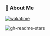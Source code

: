 ### 🤔 **About Me** 
[![wakatime](https://wakatime.com/badge/user/4e079db9-a68b-469b-a3b4-1a7e1bb4d357.svg)](https://wakatime.com/@4e079db9-a68b-469b-a3b4-1a7e1bb4d357)

<picture>
  <source media="(prefers-color-scheme: dark)" srcset="https://gh-readme-stars.pk5ls20.com/api?username=pk5ls20&show_icons=true&theme=nord&count_private=true">
  <source media="(prefers-color-scheme: light)" srcset="https://gh-readme-stars.pk5ls20.com/api?username=pk5ls20&show_icons=true&count_private=true">
  <img alt="gh-readme-stars">
</picture>
